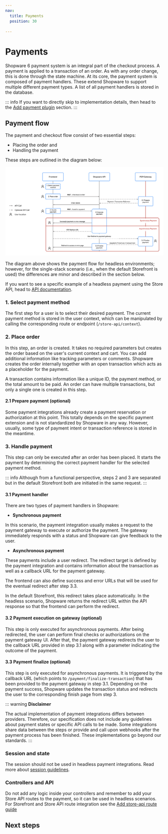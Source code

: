 ```yaml
---
nav:
  title: Payments
  position: 30

---
```


# Payments

Shopware 6 payment system is an integral part of the checkout process. A payment is applied to a transaction of an order. As with any order change, this is done through the state machine. At its core, the payment system is composed of payment handlers. These extend Shopware to support multiple different payment types. A list of all payment handlers is stored in the database.

::: info
If you want to directly skip to implementation details, then head to the [Add payment plugin](../../../guides/plugins/plugins/checkout/payment/add-payment-plugin) section.
:::

## Payment flow

The payment and checkout flow consist of two essential steps:

* Placing the order and
* Handling the payment

These steps are outlined in the diagram below:

![Headless payment flow](../../../assets/payment-flow-headless.png)

The diagram above shows the payment flow for headless environments; however, for the single-stack scenario (i.e., when the default Storefront is used) the differences are minor and described in the section below.

If you want to see a specific example of a headless payment using the Store API, head to [API documentation](https://shopware.stoplight.io/docs/store-api/8218801e50fe5-handling-the-payment).

### 1. Select payment method

The first step for a user is to select their desired payment. The current payment method is stored in the user context, which can be manipulated by calling the corresponding route or endpoint (`/store-api/context`).

### 2. Place order

In this step, an order is created. It takes no required parameters but creates the order based on the user's current context and cart. You can add additional information like tracking parameters or comments. Shopware creates the order internally together with an open transaction which acts as a placeholder for the payment.

A transaction contains information like a unique ID, the payment method, or the total amount to be paid. An order can have multiple transactions, but only a single one is created in this step.

#### 2.1 Prepare payment (optional)

Some payment integrations already create a payment reservation or authorization at this point. This totally depends on the specific payment extension and is not standardized by Shopware in any way. However, usually, some type of payment intent or transaction reference is stored in the meantime.

### 3. Handle payment

This step can only be executed after an order has been placed. It starts the payment by determining the correct payment handler for the selected payment method.

::: info
Although from a functional perspective, steps 2 and 3 are separated but in the default Storefront both are initiated in the same request.
:::

#### 3.1 Payment handler

There are two types of payment handlers in Shopware:

* **Synchronous payment**

In this scenario, the payment integration usually makes a request to the payment gateway to execute or authorize the payment. The gateway immediately responds with a status and Shopware can give feedback to the user.

* **Asynchronous payment**

These payments include a user redirect. The redirect target is defined by the payment integration and contains information about the transaction as well as a callback URL for the payment gateway.

The frontend can also define success and error URLs that will be used for the eventual redirect after step 3.3.

In the default Storefront, this redirect takes place automatically. In the headless scenario, Shopware returns the redirect URL within the  API response so that the frontend can perform the redirect.

#### 3.2 Payment execution on gateway (optional)

This step is only executed for asynchronous payments. After being redirected, the user can perform final checks or authorizations on the payment gateway UI. After that, the payment gateway redirects the user to the callback URL provided in step 3.1 along with a parameter indicating the outcome of the payment.

#### 3.3 Payment finalize (optional)

This step is only executed for asynchronous payments. It is triggered by the callback URL (which points to `/payment/finalize-transaction`) that has been provided to the payment gateway in step 3.1. Depending on the payment success, Shopware updates the transaction status and redirects the user to the corresponding finish page from step 3.

::: warning
**Disclaimer**

The actual implementation of payment integrations differs between providers. Therefore, our specification does not include any guidelines about payment states or specific API calls to be made. Some integrations share data between the steps or provide and call upon webhooks after the payment process has been finished. These implementations go beyond our standards.
:::

### Session and state

The session should not be used in headless payment integrations. Read more about [session guidelines](../../../resources/guidelines/code/session-and-state).

### Controllers and API

Do not add any logic inside your controllers and remember to add your Store API routes to the payment, so it can be used in headless scenarios. For Storefront and Store API route integration see the [Add store-api route guide](../../../guides/plugins/plugins/framework/store-api/add-store-api-route)

## Next steps

<PageRef page="../../../guides/plugins/plugins/checkout/payment/add-payment-plugin" />
